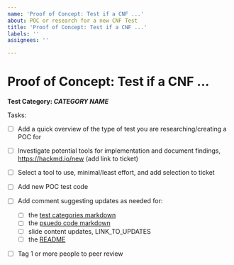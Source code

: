 ```yaml
---
name: 'Proof of Concept: Test if a CNF ...'
about: POC or research for a new CNF Test
title: 'Proof of Concept: Test if a CNF ...'
labels: ''
assignees: ''

---
```


# Proof of Concept: Test if a CNF ...

**Test Category: _CATEGORY NAME_**

Tasks:
- [ ] Add a quick overview of the type of test you are researching/creating a POC for
- [ ] Investigate potential tools for implementation and document findings, https://hackmd.io/new  (add link to ticket)
- [ ] Select a tool to use, minimal/least effort, and add selection to ticket
- [ ] Add new POC test code
- [ ] Add comment suggesting updates as needed for:
  - [ ] the [test categories markdown](https://github.com/cncf/cnf-conformance/blob/master/TEST-CATEGORIES.md)
  - [ ] the [psuedo code markdown](https://github.com/cncf/cnf-conformance/blob/master/PSEUDO-CODE.md)
  - [ ] slide content updates, LINK_TO_UPDATES
  - [ ] the [README](https://github.com/cncf/cnf-conformance/blob/master/README.md)
- [ ] Tag 1 or more people to peer review 


